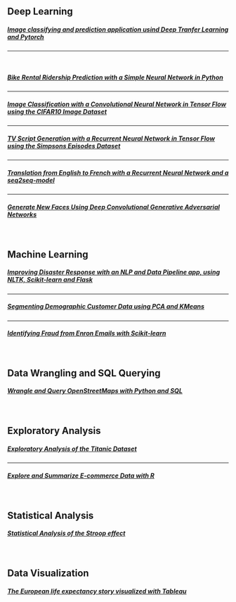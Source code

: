## Deep Learning

##### [Image classifying and prediction application usind Deep Tranfer Learning  and Pytorch]( https://github.com/jkarakas/aipnd-project)

---

<br>

##### [Bike Rental Ridership Prediction with a Simple Neural Network in Python]( https://github.com/jkarakas/Bike-Rental-Ridership-Prediction-with-a-Deep-Neural-Network-in-Python)

---


##### [Image Classification with a Convolutional Neural Network in Tensor Flow using the CIFAR10 Image Dataset](https://github.com/jkarakas/Image_Classification)

---

##### [TV Script Generation with a Recurrent Neural Network in Tensor Flow using the Simpsons Episodes Dataset](https://github.com/jkarakas/TV_Script-_Generation)

---

##### [Translation from English to French with a Recurrent Neural Network and a seq2seq-model](https://github.com/jkarakas/Language-Translation-with-a-Recurrent-Neural-Network-and-a-seq2seq-model)

---

##### [Generate New Faces Using Deep Convolutional Generative Adversarial Networks](https://github.com/jkarakas/Generate-New-Faces-With-DCGAN)


<br>

## Machine Learning

##### [Improving Disaster Response with an NLP and Data Pipeline app, using NLTK, Scikit-learn and Flask](https://github.com/jkarakas/Disaster-Response-Pipeline)

---

##### [Segmenting Demographic Customer Data using PCA and KMeans](https://jkarakas.github.io/Customer-Demographics-Segmentation-/Customer_Segmentation.html)

---

##### [Identifying Fraud from Enron Emails with Scikit-learn](https://github.com/jkarakas/Identify-Fraud-from-Enron-Email)


<br>


## Data Wrangling and SQL Querying

##### [Wrangle and Query OpenStreetMaps with Python and SQL](https://jkarakas.github.io/Wrangle-OpenStreetMaps-Data-with-SQL/)


<br>

## Exploratory Analysis

##### [Exploratory Analysis of the Titanic Dataset](https://jkarakas.github.io/Exploratory-Analysis-of-the-Titanic-Dataset/)

---

##### [Explore and Summarize E-commerce Data with R](https://github.com/jkarakas/Explore-and-Summarize-Data)

<br>

## Statistical Analysis

##### [Statistical Analysis of the Stroop effect](https://jkarakas.github.io/Statistical-Analysis-of-the-Stroop-effect/P1-Test-a-Perceptual-Phenomenon.html)

<br>

## Data Visualization

##### [The European life expectancy story visualized with Tableau](https://public.tableau.com/profile/ioanniskbreier#!/vizhome/who_life_expect_story_final/EuropeanStory)





